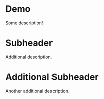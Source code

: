 # Demo

Some description!

# Subheader

Additional description.

# Additional Subheader

Another additional description.
